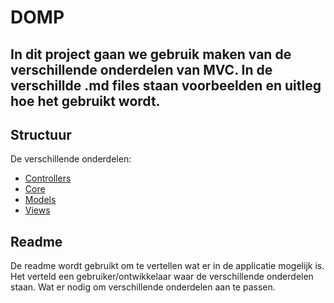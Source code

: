 # DOMP

In dit project gaan we gebruik maken van de verschillende onderdelen van MVC.
In de verschillde .md files staan voorbeelden en uitleg hoe het gebruikt wordt.
---
## Structuur

De verschillende onderdelen:

* [Controllers](controllers/controllers.md)
* [Core](core/core.md)
* [Models](models/models.md)
* [Views](views/views.md)

## Readme
De readme wordt gebruikt om te vertellen wat er in de applicatie mogelijk is. 
Het verteld een gebruiker/ontwikkelaar waar de verschillende onderdelen staan.
Wat er nodig om verschillende onderdelen aan te passen.

